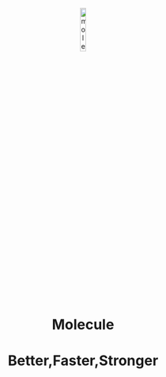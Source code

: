 <p align="center">
<img src="https://i.hizliresim.com/p7zsbs3.png" alt="molecule-logo" width="15%"/>
</p>


<h1 align="center">Molecule</h1>

<h1 align="center">Better,Faster,Stronger</h1>
